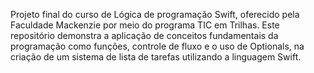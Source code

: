 Projeto final do curso de Lógica de programação Swift, oferecido pela Faculdade Mackenzie por meio do programa TIC em Trilhas. Este repositório demonstra a aplicação de conceitos fundamentais da programação como funções, controle de fluxo e o uso de Optionals, na criação de um sistema de lista de tarefas utilizando a linguagem Swift.

